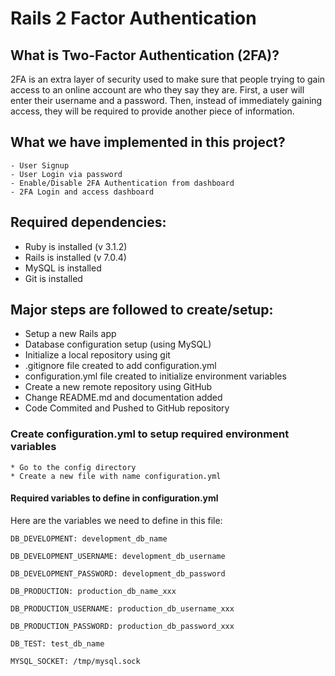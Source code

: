 # Rails 2 Factor Authentication

##  What is Two-Factor Authentication (2FA)?
2FA is an extra layer of security used to make sure that people trying to gain access to an online account are who they say they are. First, a user will enter their username and a password. Then, instead of immediately gaining access, they will be required to provide another piece of information.

## What we have implemented in this project?
	- User Signup
	- User Login via password
	- Enable/Disable 2FA Authentication from dashboard
	- 2FA Login and access dashboard

## Required dependencies: 
  * Ruby is installed (v 3.1.2)  
  * Rails is installed (v 7.0.4)  
  * MySQL is installed
  * Git is installed

## Major steps are followed to create/setup:
  * Setup a new Rails app
  * Database configuration setup (using MySQL)
  * Initialize a local repository using git
  * .gitignore file created to add configuration.yml
  * configuration.yml file created to initialize environment variables  
  * Create a new remote repository using GitHub  
  * Change README.md and documentation added
  * Code Commited and Pushed to GitHub repository

### Create configuration.yml to setup required environment variables
	* Go to the config directory
	* Create a new file with name configuration.yml

#### Required variables to define in configuration.yml
Here are the variables we need to define in this file:
```
DB_DEVELOPMENT: development_db_name

DB_DEVELOPMENT_USERNAME: development_db_username

DB_DEVELOPMENT_PASSWORD: development_db_password

DB_PRODUCTION: production_db_name_xxx

DB_PRODUCTION_USERNAME: production_db_username_xxx

DB_PRODUCTION_PASSWORD: production_db_password_xxx

DB_TEST: test_db_name

MYSQL_SOCKET: /tmp/mysql.sock
```